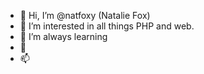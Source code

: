 - 👋 Hi, I’m @natfoxy (Natalie Fox)
- 👀 I’m interested in all things PHP and web.
- 🌱 I’m always learning 
- 💞️ 
- 📫 

<!---
This repo is for playing with PHP code and testing my abilities to extend myself and learn.
--->
